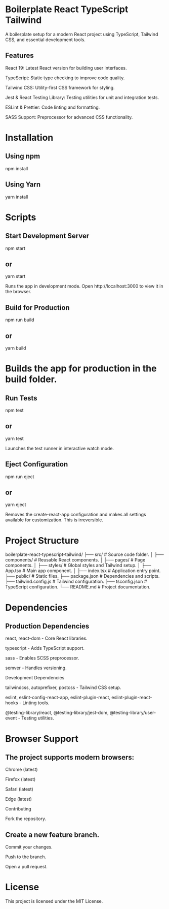# Boilerplate React TypeScript Tailwind

A boilerplate setup for a modern React project using TypeScript, Tailwind CSS, and essential development tools.

## Features

React 19: Latest React version for building user interfaces.

TypeScript: Static type checking to improve code quality.

Tailwind CSS: Utility-first CSS framework for styling.

Jest & React Testing Library: Testing utilities for unit and integration tests.

ESLint & Prettier: Code linting and formatting.

SASS Support: Preprocessor for advanced CSS functionality.

# Installation

## Using npm

npm install

## Using Yarn

yarn install

# Scripts

## Start Development Server

npm start

## or

yarn start

Runs the app in development mode. Open http://localhost:3000 to view it in the browser.

## Build for Production

npm run build

## or

yarn build

# Builds the app for production in the build folder.

## Run Tests

npm test

## or

yarn test

Launches the test runner in interactive watch mode.

## Eject Configuration

npm run eject

## or

yarn eject

Removes the create-react-app configuration and makes all settings available for customization. This is irreversible.

# Project Structure

boilerplate-react-typescript-tailwind/
├── src/ # Source code folder.
│ ├── components/ # Reusable React components.
│ ├── pages/ # Page components.
│ ├── styles/ # Global styles and Tailwind setup.
│ ├── App.tsx # Main app component.
│ ├── index.tsx # Application entry point.
├── public/ # Static files.
├── package.json # Dependencies and scripts.
├── tailwind.config.js # Tailwind configuration.
├── tsconfig.json # TypeScript configuration.
└── README.md # Project documentation.

# Dependencies

## Production Dependencies

react, react-dom - Core React libraries.

typescript - Adds TypeScript support.

sass - Enables SCSS preprocessor.

semver - Handles versioning.

Development Dependencies

tailwindcss, autoprefixer, postcss - Tailwind CSS setup.

eslint, eslint-config-react-app, eslint-plugin-react, eslint-plugin-react-hooks - Linting tools.

@testing-library/react, @testing-library/jest-dom, @testing-library/user-event - Testing utilities.

# Browser Support

## The project supports modern browsers:

Chrome (latest)

Firefox (latest)

Safari (latest)

Edge (latest)

Contributing

Fork the repository.

## Create a new feature branch.

Commit your changes.

Push to the branch.

Open a pull request.

# License

This project is licensed under the MIT License.
